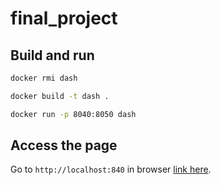 # final_project
## Build and run

```sh
docker rmi dash 

docker build -t dash .

docker run -p 8040:8050 dash
```
## Access the page

Go to `http://localhost:840`  in browser [link here](http://localhost:8040).
